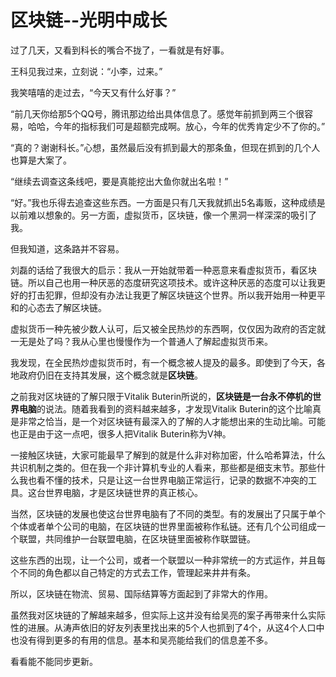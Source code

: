 # 区块链--光明中成长

过了几天，又看到科长的嘴合不拢了，一看就是有好事。

王科见我过来，立刻说：“小李，过来。”

我笑嘻嘻的走过去，“今天又有什么好事？”

“前几天你给那5个QQ号，腾讯那边给出具体信息了。感觉年前抓到两三个很容易，哈哈，今年的指标我们可是超额完成啊。放心，今年的优秀肯定少不了你的。”

“真的？谢谢科长。”心想，虽然最后没有抓到最大的那条鱼，但现在抓到的几个人也算是大案了。

“继续去调查这条线吧，要是真能挖出大鱼你就出名啦！”

“好。”我也乐得去追查这些东西。一方面是只有几天我就抓出5名毒贩，这种成绩是以前难以想象的。另一方面，虚拟货币，区块链，像一个黑洞一样深深的吸引了我。

但我知道，这条路并不容易。

刘磊的话给了我很大的启示：我从一开始就带着一种恶意来看虚拟货币，看区块链。所以自己也用一种厌恶的态度研究这项技术。或许这种厌恶的态度可以让我更好的打击犯罪，但却没有办法让我更了解区块链这个世界。所以我开始用一种更平和的心态去了解区块链。

虚拟货币一种先被少数人认可，后又被全民热炒的东西啊，仅仅因为政府的否定就一无是处了吗？我从心里也慢慢作为一个普通人了解起虚拟货币来。

我发现，在全民热炒虚拟货币时，有一个概念被人提及的最多。即使到了今天，各地政府仍旧在支持其发展，这个概念就是**区块链**。

之前我对区块链的了解只限于Vitalik Buterin所说的，**区块链是一台永不停机的世界电脑**的说法。随着我看到的资料越来越多，才发现Vitalik Buterin的这个比喻真是非常之恰当，是一个对区块链有最深入的了解的人才能想出来的生动比喻。可能也正是由于这一点吧，很多人把Vitalik Buterin称为V神。

一接触区块链，大家可能最早了解到的就是什么非对称加密，什么哈希算法，什么共识机制之类的。但在我一个非计算机专业的人看来，那些都是细支末节。那些什么我也看不懂的技术，只是让这一台世界电脑正常运行，记录的数据不冲突的工具。这台世界电脑，才是区块链世界的真正核心。

当然，区块链的发展也使这台世界电脑有了不同的类型。有的发展出了只属于单个个体或者单个公司的电脑，在区块链的世界里面被称作私链。还有几个公司组成一个联盟，共同维护一台联盟电脑，在区块链里面被称作联盟链。

这些东西的出现，让一个公司，或者一个联盟以一种非常统一的方式运作，并且每个不同的角色都以自己特定的方式去工作，管理起来井井有条。

所以，区块链在物流、贸易、国际结算等方面起到了非常大的作用。

虽然我对区块链的了解越来越多，但实际上这并没有给吴亮的案子再带来什么实际性的进展。从涛声依旧的好友列表里找出来的5个人也抓到了4个，从这4个人口中也没有得到更多的有用的信息。基本和吴亮能给我们的信息差不多。

看看能不能同步更新。

